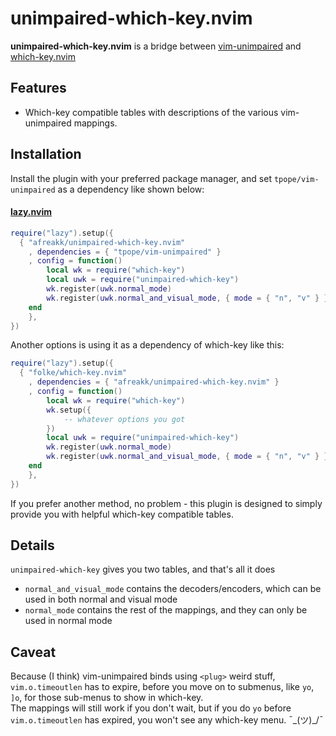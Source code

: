 # unimpaired-which-key.nvim

**unimpaired-which-key.nvim** is a bridge between [vim-unimpaired](https://github.com/tpope/vim-unimpaired/) and [which-key.nvim](https://github.com/folke/which-key.nvim)

## Features

-   Which-key compatible tables with descriptions of the various vim-unimpaired mappings.

## Installation

Install the plugin with your preferred package manager, and set `tpope/vim-unimpaired` as a dependency like shown below:

#### [lazy.nvim](https://github.com/folke/lazy.nvim)

```lua
require("lazy").setup({
  { "afreakk/unimpaired-which-key.nvim"
    , dependencies = { "tpope/vim-unimpaired" }
    , config = function()
        local wk = require("which-key")
        local uwk = require("unimpaired-which-key")
        wk.register(uwk.normal_mode)
        wk.register(uwk.normal_and_visual_mode, { mode = { "n", "v" } })
    end
    },
})
```

Another options is using it as a dependency of which-key like this:

```lua
require("lazy").setup({
  { "folke/which-key.nvim"
    , dependencies = { "afreakk/unimpaired-which-key.nvim" }
    , config = function()
        local wk = require("which-key")
        wk.setup({
            -- whatever options you got
        })
        local uwk = require("unimpaired-which-key")
        wk.register(uwk.normal_mode)
        wk.register(uwk.normal_and_visual_mode, { mode = { "n", "v" } })
    end
    },
})
```

If you prefer another method, no problem - this plugin is designed to simply provide you with helpful which-key compatible tables.

## Details

`unimpaired-which-key` gives you two tables, and that's all it does

-   `normal_and_visual_mode` contains the decoders/encoders, which can be used in both normal and visual mode
-   `normal_mode` contains the rest of the mappings, and they can only be used in normal mode

## Caveat

Because (I think) vim-unimpaired binds using `<plug>` weird stuff, `vim.o.timeoutlen` has to expire, before you move on to submenus, like `yo`, `]o`, for those sub-menus to show in which-key.  
The mappings will still work if you don't wait, but if you do `yo` before `vim.o.timeoutlen` has expired, you won't see any which-key menu. ¯\_(ツ)\_/¯
